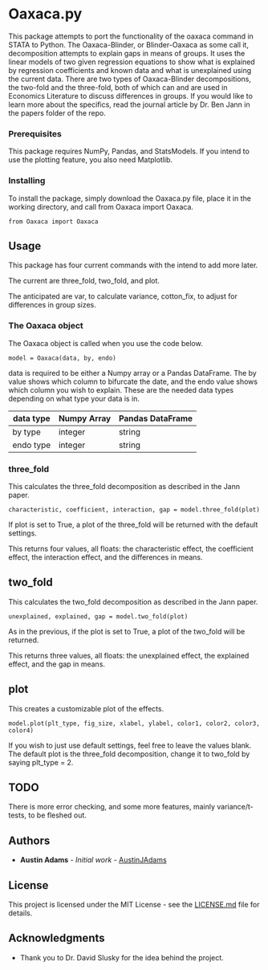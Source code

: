 # Oaxaca.py

This package attempts to port the functionality of the oaxaca command in STATA to Python. The Oaxaca-Blinder, or Blinder-Oaxaca as some call it,
decomposition attempts to explain gaps in means of groups. It uses the linear models of two given regression equations to show what is explained by regression coefficients and known data and
what is unexplained using the current data. There are two types of Oaxaca-Blinder decompositions, the two-fold and the three-fold,
both of which can and are used in Economics Literature to discuss differences in groups. If you would like to learn more about the specifics, read the journal article by Dr. Ben Jann in the papers folder of the repo.
 
### Prerequisites

This package requires NumPy, Pandas, and StatsModels. If you intend to use the plotting feature, you also need Matplotlib.


### Installing

To install the package, simply download the Oaxaca.py file, place it in the working directory, and call from Oaxaca import Oaxaca.

```
from Oaxaca import Oaxaca
```


## Usage

This package has four current commands with the intend to add more later.

The current are three_fold, two_fold, and plot.

The anticipated are var, to calculate variance, cotton_fix, to adjust for differences in group sizes.

### The Oaxaca object

The Oaxaca object is called when you use the code below.

```
model = Oaxaca(data, by, endo)
```
data is required to be either a Numpy array or a Pandas DataFrame. The by value shows which column to bifurcate the date, and the endo value shows which column you wish to explain.
These are the needed data types depending on what type your data is in. 

data type| Numpy Array | Pandas DataFrame |
---| --- | --- |
by type| integer | string |
endo type| integer | string |


### three_fold

This calculates the three_fold decomposition as described in the Jann paper.

```
characteristic, coefficient, interaction, gap = model.three_fold(plot)
```

If plot is set to True, a plot of the three_fold will be returned with the default settings.

This returns four values, all floats: the characteristic effect, the coefficient effect, the interaction effect, and the differences in means.


## two_fold

This calculates the two_fold decomposition as described in the Jann paper.

```
unexplained, explained, gap = model.two_fold(plot)
```

As in the previous, if the plot is set to True, a plot of the two_fold will be returned.

This returns three values, all floats: the unexplained effect, the explained effect, and the gap in means.


## plot

This creates a customizable plot of the effects.

```
model.plot(plt_type, fig_size, xlabel, ylabel, color1, color2, color3, color4)
```

If you wish to just use default settings, feel free to leave the values blank. The default plot is the three_fold decomposition, change it to two_fold by saying plt_type = 2.

## TODO

There is more error checking, and some more features, mainly variance/t-tests, to be fleshed out.

## Authors

* **Austin Adams** - *Initial work* - [AustinJAdams](https://github.com/AustinJAdams)

## License

This project is licensed under the MIT License - see the [LICENSE.md](LICENSE.md) file for details.

## Acknowledgments

* Thank you to Dr. David Slusky for the idea behind the project.

